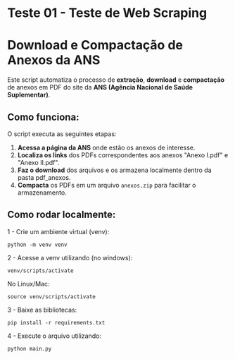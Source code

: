 # Teste 01 - Teste de Web Scraping

# Download e Compactação de Anexos da ANS

Este script automatiza o processo de **extração**, **download** e **compactação** de anexos em PDF do site da **ANS (Agência Nacional de Saúde Suplementar)**.

##  Como funciona:
O script executa as seguintes etapas:

1. **Acessa a página da ANS** onde estão os anexos de interesse.
2. **Localiza os links** dos PDFs correspondentes aos anexos "Anexo I.pdf" e "Anexo II.pdf".
3. **Faz o download** dos arquivos e os armazena localmente dentro da pasta pdf_anexos.
4. **Compacta** os PDFs em um arquivo `anexos.zip` para facilitar o armazenamento.

## Como rodar localmente:
1 - Crie um ambiente virtual (venv): 

 `python -m venv venv` 

2 - Acesse a venv utilizando (no windows):

`venv/scripts/activate`

No Linux/Mac:

`source venv/scripts/activate`

3 - Baixe as bibliotecas:

`pip install -r requirements.txt`

4 - Execute o arquivo utilizando:

`python main.py`